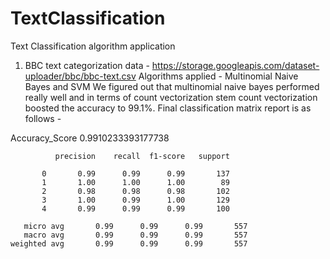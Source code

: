 # TextClassification
Text Classification algorithm application
1. BBC text categorization data - https://storage.googleapis.com/dataset-uploader/bbc/bbc-text.csv
Algorithms applied - Multinomial Naive Bayes and SVM
We figured out that multinomial naive bayes performed really well and in terms of count vectorization stem count vectorization
boosted the accuracy to 99.1%. Final classification matrix report is as follows -

Accuracy_Score 0.9910233393177738

              precision    recall  f1-score   support

           0       0.99      0.99      0.99       137
           1       1.00      1.00      1.00        89
           2       0.98      0.98      0.98       102
           3       1.00      0.99      1.00       129
           4       0.99      0.99      0.99       100

       micro avg       0.99      0.99      0.99       557
       macro avg       0.99      0.99      0.99       557
    weighted avg       0.99      0.99      0.99       557
